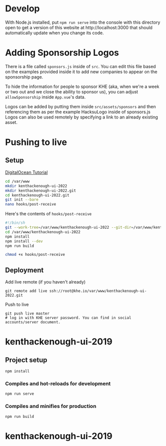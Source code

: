 # Develop

With Node.js installed, put `npm run serve` into the console with this directory open to get a version of this website at http://localhost:3000 that should automatically update when you change its code.

# Adding Sponsorship Logos

There is a file called `sponsors.js` inside of `src`. You can edit this file based on the examples provided inside it to add new companies to appear on the sponsorship page.

To hide the information for people to sponsor KHE (aka, when we're a week or two out and we close the ability to sponsor us), you can adjust `allowSponsorship` inside `App.vue`'s data.

Logos can be added by putting them inside `src/assets/sponsors` and then referencing them as per the example HacksuLogo inside of sponsors.js
Logos can also be used remotely by specifying a link to an already existing asset.

# Pushing to live

## Setup

[DigitalOcean Tutorial](https://www.digitalocean.com/community/tutorials/how-to-set-up-automatic-deployment-with-git-with-a-vps)

```bash
cd /var/www
mkdir kenthackenough-ui-2022
mkdir kenthackenough-ui-2022.git
cd kenthackenough-ui-2022.git
git init --bare
nano hooks/post-receive
```

Here's the contents of `hooks/post-receive`

```bash
#!/bin/sh
git --work-tree=/var/www/kenthackenough-ui-2022 --git-dir=/var/www/kenthackenough-ui-2022.git checkout -f
cd /var/www/kenthackenough-ui-2022
npm install
npm install --dev
npm run build
```

```bash
chmod +x hooks/post-receive
```

## Deployment

Add live remote (if you haven't already)

```
git remote add live ssh://root@khe.io/var/www/kenthackenough-ui-2022.git
```

Push to live

```
git push live master
# log in with KHE server password. You can find in social accounts/server document.
```

# kenthackenough-ui-2019

## Project setup

```
npm install
```

### Compiles and hot-reloads for development

```
npm run serve
```

### Compiles and minifies for production

```
npm run build
```

# kenthackenough-ui-2019
